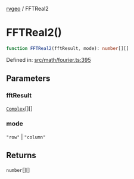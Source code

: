 [rvgeo](../index.md) / FFTReal2

# FFTReal2()

```ts
function FFTReal2(fftResult, mode): number[][]
```

Defined in: [src/math/fourier.ts:395](https://github.com/pzq123456/RVGeo/blob/e727f6f6e310621d656b74948bed9956ff45a613/src/math/fourier.ts#L395)

## Parameters

### fftResult

[`Complex`](../type-aliases/Complex.md)[][]

### mode

`"row"` | `"column"`

## Returns

`number`[][]
